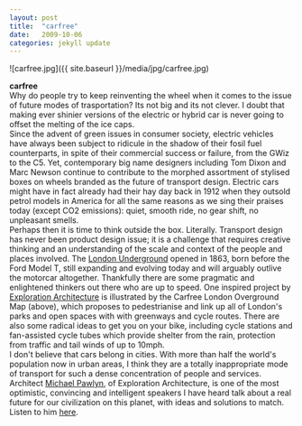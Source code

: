 ```yaml
---
layout: post
title:  "carfree"
date:   2009-10-06
categories: jekyll update
---
```

![carfree.jpg]({{ site.baseurl }}/media/jpg/carfree.jpg)

__carfree__  
Why do people try to keep reinventing the wheel when it comes to the issue of future modes of trasportation?  Its not big and its not clever.  I doubt that making ever shinier versions of the electric or hybrid car is never going to offset the melting of the ice caps.  
Since the advent of green issues in consumer society, electric vehicles have always been subject to ridicule in the shadow of their fosil fuel counterparts, in spite of their commercial success or failure, from the GWiz to the C5.  Yet, contemporary big name designers including Tom Dixon and Marc Newson continue to contribute to the morphed assortment of stylised boxes on wheels branded as the future of transport design.  Electric cars might have in fact already had their hay day back in 1912 when they outsold petrol models in America for all the same reasons as we sing their praises today (except CO2 emissions): quiet, smooth ride, no gear shift, no unpleasant smells.  
Perhaps then it is time to think outside the box. Literally.  Transport design has never been product design issue; it is a challenge that requires creative thinking and an understanding of the scale and context of the people and places involved.  The [London Underground](http://en.wikipedia.org/wiki/London_Underground) opened in 1863, born before the Ford Model T, still expanding and evolving today and will arguably outlive the motorcar altogether.  Thankfully there are some pragmatic and enlightened thinkers out there who are up to speed. One inspired project by [Exploration Architecture](http://www.exploration-architecture.com) is illustrated by the Carfree London Overground Map (above), which proposes to pedestrianise and link up all of London's parks and open spaces with with greenways and cycle routes.  There are also some radical ideas to get you on your bike, including cycle stations and fan-assisted cycle tubes which provide shelter from the rain, protection from traffic and tail winds of up to 10mph.  
I don't believe that cars belong in cities. With more than half the world's population now in urban areas, I think they are a totally inappropriate mode of transport for such a dense concentration of people and services.  
Architect [Michael Pawlyn](http://www.youtube.com/watch?v=CCs5W6qtGzM), of Exploration Architecture, is one of the most optimistic, convincing and intelligent speakers I have heard talk about a real future for our civilization on this planet, with ideas and solutions to match.  Listen to him [here](http://www.youtube.com/watch?v=CCs5W6qtGzM).
